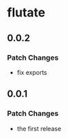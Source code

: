 # flutate

## 0.0.2

### Patch Changes

- fix exports

## 0.0.1

### Patch Changes

- the first release
